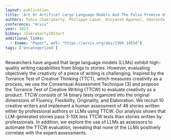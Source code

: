 ```yaml
---
layout: publication
title: 'Art Or Artifice? Large Language Models And The False Promise Of Creativity'
authors: Tuhin Chakrabarty, Philippe Laban, Divyansh Agarwal, Smaranda Muresan, Chien-sheng Wu
conference: "Arxiv"
year: 2023
bibkey: chakrabarty2023art
additional_links:
  - {name: "Paper", url: "https://arxiv.org/abs/2309.14556"}
tags: ['Uncategorized']
---
```

Researchers have argued that large language models (LLMs) exhibit
high-quality writing capabilities from blogs to stories. However, evaluating
objectively the creativity of a piece of writing is challenging. Inspired by
the Torrance Test of Creative Thinking (TTCT), which measures creativity as a
process, we use the Consensual Assessment Technique [3] and propose the
Torrance Test of Creative Writing (TTCW) to evaluate creativity as a product.
TTCW consists of 14 binary tests organized into the original dimensions of
Fluency, Flexibility, Originality, and Elaboration. We recruit 10 creative
writers and implement a human assessment of 48 stories written either by
professional authors or LLMs using TTCW. Our analysis shows that LLM-generated
stories pass 3-10X less TTCW tests than stories written by professionals. In
addition, we explore the use of LLMs as assessors to automate the TTCW
evaluation, revealing that none of the LLMs positively correlate with the
expert assessments.
